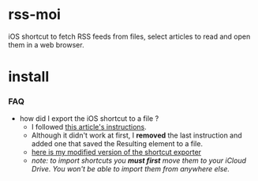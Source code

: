 # rss-moi
iOS shortcut to fetch RSS feeds from files, select articles to read and open them in a web browser.

# install


### FAQ
- how did I export the iOS shortcut to a file ?
  - I followed [this article's instructions](https://www.addictivetips.com/ios/save-iphone-shortcut-offline/).
  - Although it didn't work at first, I **removed** the last instruction and added one that saved the Resulting element to a file.
  - [here is my modified version of the shortcut exporter](https://www.icloud.com/shortcuts/cde4969f06b14a47ab6a6df46d404326)
  - *note: to import shortcuts you **must first** move them to your iCloud Drive. You won't be able to import them from anywhere else.*
